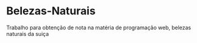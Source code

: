 # Belezas-Naturais
Trabalho para obtenção de nota na matéria de programação web, belezas naturais da suiça 
